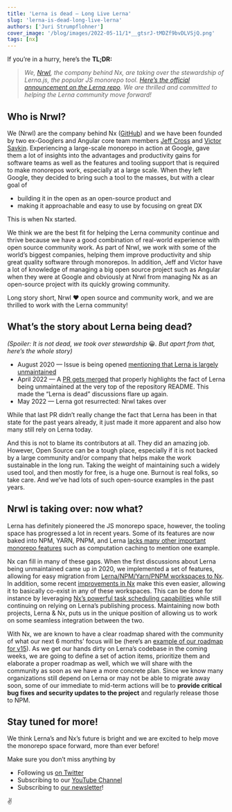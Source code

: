 ```yaml
---
title: 'Lerna is dead — Long Live Lerna'
slug: 'lerna-is-dead-long-live-lerna'
authors: ['Juri Strumpflohner']
cover_image: '/blog/images/2022-05-11/1*__gtsrJ-tMDZf9bvDLVSjQ.png'
tags: [nx]
---
```


If you’re in a hurry, here’s the **TL;DR:**

> _We,_ [_Nrwl_](/company)_, the company behind Nx, are taking over the stewardship of Lerna.js, the popular JS monorepo tool._ [_Here’s the official announcement on the Lerna repo_](https://github.com/lerna/lerna/issues/3121)_. We are thrilled and committed to helping the Lerna community move forward!_

## Who is Nrwl?

We (Nrwl) are the company behind Nx ([GitHub](https://github.com/nrwl/nx)) and we have been founded by two ex-Googlers and Angular core team members [Jeff Cross](https://twitter.com/jeffbcross) and [Victor Savkin](https://twitter.com/victorsavkin). Experiencing a large-scale monorepo in action at Google, gave them a lot of insights into the advantages and productivity gains for software teams as well as the features and tooling support that is required to make monorepos work, especially at a large scale. When they left Google, they decided to bring such a tool to the masses, but with a clear goal of

- building it in the open as an open-source product and
- making it approachable and easy to use by focusing on great DX

This is when Nx started.

We think we are the best fit for helping the Lerna community continue and thrive because we have a good combination of real-world experience with open source community work. As part of Nrwl, we work with some of the world’s biggest companies, helping them improve productivity and ship great quality software through monorepos. In addition, Jeff and Victor have a lot of knowledge of managing a big open source project such as Angular when they were at Google and obviously at Nrwl from managing Nx as an open-source project with its quickly growing community.

Long story short, Nrwl ❤️ open source and community work, and we are thrilled to work with the Lerna community!

## What’s the story about Lerna being dead?

_(Spoiler: It is not dead, we took over stewardship_ 😀*. But apart from that, here’s the whole story)*

- August 2020 — Issue is being opened [mentioning that Lerna is largely unmaintained](https://github.com/lerna/lerna/issues/2703)
- April 2022 — A [PR gets merged](https://github.com/lerna/lerna/pull/3092) that properly highlights the fact of Lerna being unmaintained at the very top of the repository README. This made the “Lerna is dead” discussions flare up again.
- May 2022 — Lerna got resurrected: Nrwl takes over

While that last PR didn’t really change the fact that Lerna has been in that state for the past years already, it just made it more apparent and also how many still rely on Lerna today.

And this is not to blame its contributors at all. They did an amazing job. However, Open Source can be a tough place, especially if it is not backed by a large community and/or company that helps make the work sustainable in the long run. Taking the weight of maintaining such a widely used tool, and then mostly for free, is a huge one. Burnout is real folks, so take care. And we’ve had lots of such open-source examples in the past years.

## Nrwl is taking over: now what?

Lerna has definitely pioneered the JS monorepo space, however, the tooling space has progressed a lot in recent years. Some of its features are now baked into NPM, YARN, PNPM, and Lerna [lacks many other important monorepo features](https://monorepo.tools/#tools-review) such as computation caching to mention one example.

Nx can fill in many of these gaps. When the first discussions about Lerna being unmaintained came up in 2020, we implemented a set of features, allowing for easy migration from [Lerna/NPM/Yarn/PNPM workspaces to Nx](/recipes/adopting-nx/adding-to-monorepo). In addition, some recent [improvements in Nx](/blog/nx-v14-is-out-here-is-all-you-need-to-know) make this even easier, allowing it to basically co-exist in any of these workspaces. This can be done for instance by leveraging [Nx’s powerful task scheduling capabilities](/getting-started/intro) while still continuing on relying on Lerna’s publishing process. Maintaining now both projects, Lerna & Nx, puts us in the unique position of allowing us to work on some seamless integration between the two.

With Nx, we are known to have a clear roadmap shared with the community of what our next 6 months’ focus will be (here’s an [example of our roadmap for v15](https://github.com/nrwl/nx/discussions/9716)). As we get our hands dirty on Lerna’s codebase in the coming weeks, we are going to define a set of action items, prioritize them and elaborate a proper roadmap as well, which we will share with the community as soon as we have a more concrete plan. Since we know many organizations still depend on Lerna or may not be able to migrate away soon, some of our immediate to mid-term actions will be to **provide critical bug fixes and security updates to the project** and regularly release those to NPM.

## Stay tuned for more!

We think Lerna’s and Nx’s future is bright and we are excited to help move the monorepo space forward, more than ever before!

Make sure you don’t miss anything by

- Following us [on Twitter](https://twitter.com/NxDevTools)
- Subscribing to our [YouTube Channel](https://youtube.com/nrwl_io?sub_confirmation=1)
- Subscribing to [our newsletter](https://go.nx.dev/nx-newsletter)!

✌️
